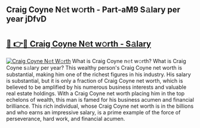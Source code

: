 ## Craig Coyne N𝚎t w𝚘rth - Part-aM9 S𝚊lary per year jDfvD

# <h2><a href="http://gc00s2.nevu.top/?p=Craig+Coyne">🔗 👉🔴 Craig Coyne N𝚎t w𝚘rth - S𝚊lary</a></h2>

[![Craig Coyne N𝚎t W𝚘rth](https://i.imgur.com/EBH3L9S.jpeg)](http://gc00s2.nevu.top/?p=Craig+Coyne)
What is Craig Coyne n𝚎t w𝚘rth? What is Craig Coyne s𝚊lary per year?
This wealthy person's Craig Coyne net worth is substantial, making him one of the richest figures in his industry. His salary is substantial, but it is only a fraction of Craig Coyne net worth, which is believed to be amplified by his numerous business interests and valuable real estate holdings. With a Craig Coyne net worth placing him in the top echelons of wealth, this man is famed for his business acumen and financial brilliance. This rich individual, whose Craig Coyne net worth is in the billions and who earns an impressive salary, is a prime example of the force of perseverance, hard work, and financial acumen.

